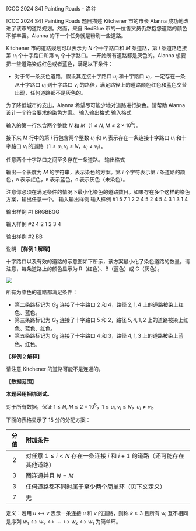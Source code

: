 



[CCC 2024 S4] Painting Roads - 洛谷














[CCC 2024 S4] Painting Roads
题目描述
Kitchener 市的市长 Alanna 成功地改进了该市的道路规划。然而，来自 RedBlue 市的一位售货员仍然抱怨道路的颜色不够丰富。Alanna 的下一个任务就是粉刷一些道路。

Kitchener 市的道路规划可以表示为 $N$ 个十字路口和 $M$ 条道路，第 $i$ 条道路连接第 $u_i$ 个十字路口和第 $v_i$ 个十字路口。一开始所有道路都是灰色的。Alanna 想要把一些道路染成红色或者蓝色，满足以下条件：

- 对于每一条灰色道路，假设其连接十字路口 $u_i$ 和十字路口 $v_i$，一定存在一条从十字路口 $u_i$ 到十字路口 $v_i$ 的路径，满足路径上的道路颜色红色和蓝色交替出现，任何道路都不是灰色的。

为了降低城市的支出，Alanna 希望尽可能少地对道路进行染色。请帮助 Alanna 设计一个符合要求的染色方案。
输入输出格式
输入格式

输入的第一行包含两个整数 $N$ 和 $M$（$1\leq N, M \leq 2 \times 10^5$）。

接下来 $M$ 行中的第 $i$ 行包含两个整数 $u_i$ 和 $v_i$ 表示存在一条连接十字路口 $u_i$ 和十字路口 $v_i$ 的道路（$1 \leq u_i, v_i \leq N$，$u_i \neq v_i$）。

任意两个十字路口之间至多存在一条道路。
输出格式

输出一个长度为 $M$ 的字符串，表示染色的方案。第 $i$ 个字符表示第 $i$ 条道路的颜色，`R` 表示红色，`B` 表示蓝色，`G` 表示灰色（未染色）。

注意你必须在满足条件的情况下最小化染色的道路数目。如果存在多个这样的染色方案，输出任意一个。
输入输出样例
输入样例 #1
5 7
1 2
2 4
5 2
4 5
4 3
1 3
1 4

输出样例 #1
BRGBBGG

输入样例 #2
4 2
1 2
3 4

输出样例 #2
BB

说明
**【样例 1 解释】**

十字路口以及有效的道路的示意图如下所示，该方案最小化了染色道路的数量。请注意，每条道路上的颜色显示为 R（红色）、B（蓝色）或 G（灰色）。

![](https://cdn.luogu.com.cn/upload/image_hosting/vwughkb3.png)

所有为染色的道路都满足条件：

- 第二条路标记为 $G_2$ 连接了十字路口 $2$ 和 $4$，路径 $2, 1, 4$ 上的道路被染上红色、蓝色。
- 第三条路标记为 $G_3$ 连接了十字路口 $5$ 和 $2$，路径 $5, 4, 1, 2$ 上的道路被染上红色、蓝色、红色。
- 第五条路标记为 $G_5$ 连接了十字路口 $4$ 和 $3$，路径 $4, 1, 3$ 上的道路被染上蓝色、红色。

**【样例 2 解释】**

请注意 Kitchener 的道路可能不是连通的。

**【数据范围】**

**本题采用捆绑测试。**

对于所有数据，保证 $1\leq N, M \leq 2 \times 10^5$，$1 \leq u_i, v_i \leq N$，$u_i \neq v_i$。

下面的表格显示了 $15$ 分的分配方案：

| 分值 | 附加条件 |
| :-: | :- |
| $2$ | 对任意 $1 \leq i < N$ 存在一条连接 $i$ 和 $i + 1$ 的道路（还可能存在其他道路） |
| $3$ | 图连通并且 $N = M$ |
| $3$ | 任何道路都不同时属于至少两个简单环（见下文定义） |
| $7$ | 无 |

定义：若用 $u \leftrightarrow v$ 表示一条连接 $u$ 和 $v$ 的道路，则称 $k \geq 3$ 且所有 $w_i$ 互不相同是序列 $w_1 \leftrightarrow w_2 \leftrightarrow \cdots \leftrightarrow w_k \leftrightarrow w_1$ 为简单环。






